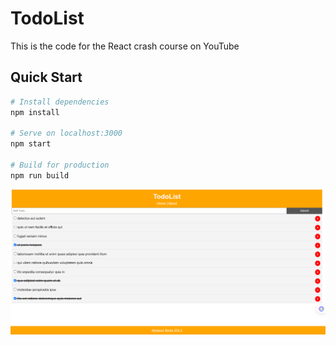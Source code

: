 # TodoList

This is the code for the React crash course on YouTube

## Quick Start

```bash
# Install dependencies
npm install

# Serve on localhost:3000
npm start

# Build for production
npm run build
```
![Texte alternatif de l'image](src/image.png)